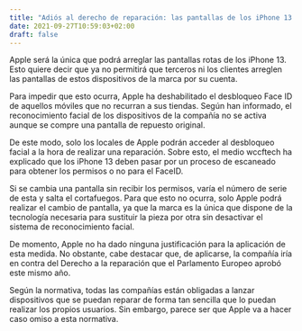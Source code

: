 ```yaml
---
title: "Adiós al derecho de reparación: las pantallas de los iPhone 13 solo podrán repararse por locales de Apple si se quiere mantener el FaceID"
date: 2021-09-27T10:59:03+02:00
draft: false
---
```


Apple será la única que podrá arreglar las pantallas rotas de los iPhone 13. Esto quiere decir que ya no permitirá que terceros ni los clientes arreglen las pantallas de estos dispositivos de la marca por su cuenta.

Para impedir que esto ocurra, Apple ha deshabilitado el desbloqueo Face ID de aquellos móviles que no recurran a sus tiendas. Según han informado, el reconocimiento facial de los dispositivos de la compañía no se activa aunque se compre una pantalla de repuesto original.

De este modo, solo los locales de Apple podrán acceder al desbloqueo facial a la hora de realizar una reparación. Sobre esto, el medio wccftech ha explicado que los iPhone 13 deben pasar por un proceso de escaneado para obtener los permisos o no para el FaceID.

Si se cambia una pantalla sin recibir los permisos, varía el número de serie de esta y salta el cortafuegos. Para que esto no ocurra, solo Apple podrá realizar el cambio de pantalla, ya que la marca es la única que dispone de la tecnología necesaria para sustituir la pieza por otra sin desactivar el sistema de reconocimiento facial.

De momento, Apple no ha dado ninguna justificación para la aplicación de esta medida. No obstante, cabe destacar que, de aplicarse, la compañía iría en contra del Derecho a la reparación que el Parlamento Europeo aprobó este mismo año.

Según la normativa, todas las compañías están obligadas a lanzar dispositivos que se puedan reparar de forma tan sencilla que lo puedan realizar los propios usuarios. Sin embargo, parece ser que Apple va a hacer caso omiso a esta normativa.
